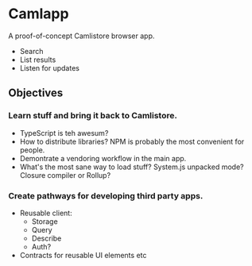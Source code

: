 # Camlapp

A proof-of-concept Camlistore browser app.

- Search
- List results
- Listen for updates

## Objectives
 
### Learn stuff and bring it back to Camlistore.
  - TypeScript is teh awesum?
  - How to distribute libraries? NPM is probably the most convenient for people.
  - Demontrate a vendoring workflow in the main app.
  - What's the most sane way to load stuff? System.js unpacked mode? Closure compiler or Rollup? 

### Create pathways for developing third party apps.
  - Reusable client:
    - Storage
    - Query
    - Describe
    - Auth?
  - Contracts for reusable UI elements etc

